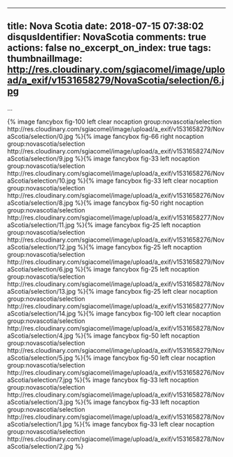 
---
title: Nova Scotia
date: 2018-07-15 07:38:02
disqusIdentifier: NovaScotia
comments: true
actions: false
no_excerpt_on_index: true
tags:
thumbnailImage: http://res.cloudinary.com/sgiacomel/image/upload/a_exif/v1531658279/NovaScotia/selection/6.jpg
---
...
<!-- excerpt -->{% image fancybox fig-100 left clear nocaption group:novascotia/selection http://res.cloudinary.com/sgiacomel/image/upload/a_exif/v1531658279/NovaScotia/selection/0.jpg %}{% image fancybox fig-66 right nocaption group:novascotia/selection http://res.cloudinary.com/sgiacomel/image/upload/a_exif/v1531658274/NovaScotia/selection/9.jpg %}{% image fancybox fig-33 left nocaption group:novascotia/selection http://res.cloudinary.com/sgiacomel/image/upload/a_exif/v1531658276/NovaScotia/selection/10.jpg %}{% image fancybox fig-33 left clear nocaption group:novascotia/selection http://res.cloudinary.com/sgiacomel/image/upload/a_exif/v1531658276/NovaScotia/selection/8.jpg %}{% image fancybox fig-50 right nocaption group:novascotia/selection http://res.cloudinary.com/sgiacomel/image/upload/a_exif/v1531658277/NovaScotia/selection/11.jpg %}{% image fancybox fig-25 left nocaption group:novascotia/selection http://res.cloudinary.com/sgiacomel/image/upload/a_exif/v1531658276/NovaScotia/selection/12.jpg %}{% image fancybox fig-25 left nocaption group:novascotia/selection http://res.cloudinary.com/sgiacomel/image/upload/a_exif/v1531658279/NovaScotia/selection/6.jpg %}{% image fancybox fig-25 left nocaption group:novascotia/selection http://res.cloudinary.com/sgiacomel/image/upload/a_exif/v1531658278/NovaScotia/selection/13.jpg %}{% image fancybox fig-25 left clear nocaption group:novascotia/selection http://res.cloudinary.com/sgiacomel/image/upload/a_exif/v1531658277/NovaScotia/selection/14.jpg %}{% image fancybox fig-100 left clear nocaption group:novascotia/selection http://res.cloudinary.com/sgiacomel/image/upload/a_exif/v1531658278/NovaScotia/selection/4.jpg %}{% image fancybox fig-50 left nocaption group:novascotia/selection http://res.cloudinary.com/sgiacomel/image/upload/a_exif/v1531658279/NovaScotia/selection/5.jpg %}{% image fancybox fig-50 left clear nocaption group:novascotia/selection http://res.cloudinary.com/sgiacomel/image/upload/a_exif/v1531658276/NovaScotia/selection/7.jpg %}{% image fancybox fig-33 left nocaption group:novascotia/selection http://res.cloudinary.com/sgiacomel/image/upload/a_exif/v1531658278/NovaScotia/selection/3.jpg %}{% image fancybox fig-33 left nocaption group:novascotia/selection http://res.cloudinary.com/sgiacomel/image/upload/a_exif/v1531658278/NovaScotia/selection/1.jpg %}{% image fancybox fig-33 left clear nocaption group:novascotia/selection http://res.cloudinary.com/sgiacomel/image/upload/a_exif/v1531658278/NovaScotia/selection/2.jpg %}
